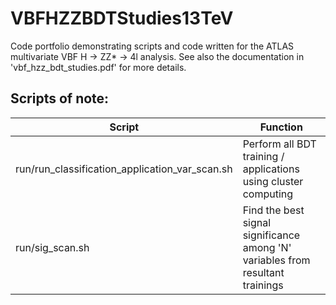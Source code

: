 # VBFHZZBDTStudies13TeV

Code portfolio demonstrating scripts and code written for the ATLAS multivariate VBF H -> ZZ* -> 4l analysis. See also the documentation in 'vbf_hzz_bdt_studies.pdf' for more details.

## Scripts of note:

| Script | Function |
|--------|----------|
|run/run_classification_application_var_scan.sh | Perform all BDT training / applications using cluster computing |
| run/sig_scan.sh |Find the best signal significance among 'N' variables from resultant trainings |
